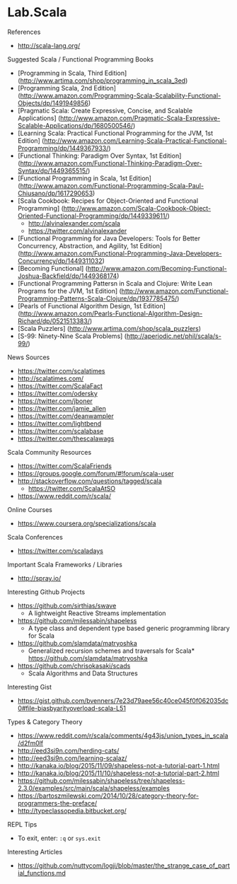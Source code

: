 # Lab.Scala

References
* http://scala-lang.org/


Suggested Scala / Functional Programming Books
* [Programming in Scala, Third Edition] (http://www.artima.com/shop/programming_in_scala_3ed)
* [Programming Scala, 2nd Edition] (http://www.amazon.com/Programming-Scala-Scalability-Functional-Objects/dp/1491949856)
* [Pragmatic Scala: Create Expressive, Concise, and Scalable Applications] (http://www.amazon.com/Pragmatic-Scala-Expressive-Scalable-Applications/dp/1680500546/)
* [Learning Scala: Practical Functional Programming for the JVM, 1st Edition] (http://www.amazon.com/Learning-Scala-Practical-Functional-Programming/dp/1449367933/)
* [Functional Thinking: Paradigm Over Syntax, 1st Edition] (http://www.amazon.com/Functional-Thinking-Paradigm-Over-Syntax/dp/1449365515/)
* [Functional Programming in Scala, 1st Edition] (http://www.amazon.com/Functional-Programming-Scala-Paul-Chiusano/dp/1617290653)
* [Scala Cookbook: Recipes for Object-Oriented and Functional Programming] (http://www.amazon.com/Scala-Cookbook-Object-Oriented-Functional-Programming/dp/1449339611/)
  * http://alvinalexander.com/scala 
  * https://twitter.com/alvinalexander 
* [Functional Programming for Java Developers: Tools for Better Concurrency, Abstraction, and Agility, 1st Edition] (http://www.amazon.com/Functional-Programming-Java-Developers-Concurrency/dp/1449311032)
* [Becoming Functional] (http://www.amazon.com/Becoming-Functional-Joshua-Backfield/dp/1449368174)
* [Functional Programming Pattersn in Scala and Clojure: Write Lean Programs for the JVM, 1st Edition] (http://www.amazon.com/Functional-Programming-Patterns-Scala-Clojure/dp/1937785475/)
* [Pearls of Functional Algorithm Design, 1st Edition] (http://www.amazon.com/Pearls-Functional-Algorithm-Design-Richard/dp/0521513383/)
* [Scala Puzzlers] (http://www.artima.com/shop/scala_puzzlers)
* [S-99: Ninety-Nine Scala Problems] (http://aperiodic.net/phil/scala/s-99/) 


News Sources
* https://twitter.com/scalatimes 
* http://scalatimes.com/ 
* https://twitter.com/ScalaFact 
* https://twitter.com/odersky
* https://twitter.com/jboner 
* https://twitter.com/jamie_allen 
* https://twitter.com/deanwampler
* https://twitter.com/lightbend 
* https://twitter.com/scalabase 
* https://twitter.com/thescalawags


Scala Community Resources
* https://twitter.com/ScalaFriends
* https://groups.google.com/forum/#!forum/scala-user
* http://stackoverflow.com/questions/tagged/scala
  * https://twitter.com/ScalaAtSO 
* https://www.reddit.com/r/scala/ 


Online Courses
* https://www.coursera.org/specializations/scala


Scala Conferences
* https://twitter.com/scaladays


Important Scala Frameworks / Libraries
* http://spray.io/



Interesting Github Projects
* https://github.com/sirthias/swave
  * A lightweight Reactive Streams implementation
* https://github.com/milessabin/shapeless
  * A type class and dependent type based generic programming library for Scala
* https://github.com/slamdata/matryoshka
  * Generalized recursion schemes and traversals for Scala* https://github.com/slamdata/matryoshka
* https://github.com/chrisokasaki/scads
  * Scala Algorithms and Data Structures

Interesting Gist
* https://gist.github.com/bvenners/7e23d79aee56c40ce045f0f062035dc0#file-biasbyarityoverload-scala-L51


Types & Category Theory
* https://www.reddit.com/r/scala/comments/4g43js/union_types_in_scala/d2fm0lf 
* http://eed3si9n.com/herding-cats/
* http://eed3si9n.com/learning-scalaz/
* http://kanaka.io/blog/2015/11/09/shapeless-not-a-tutorial-part-1.html
* http://kanaka.io/blog/2015/11/10/shapeless-not-a-tutorial-part-2.html
* https://github.com/milessabin/shapeless/tree/shapeless-2.3.0/examples/src/main/scala/shapeless/examples
* https://bartoszmilewski.com/2014/10/28/category-theory-for-programmers-the-preface/
* http://typeclassopedia.bitbucket.org/


REPL Tips
* To exit, enter: ```:q``` or ```sys.exit```



Interesting Articles
* https://github.com/nuttycom/logji/blob/master/the_strange_case_of_partial_functions.md
